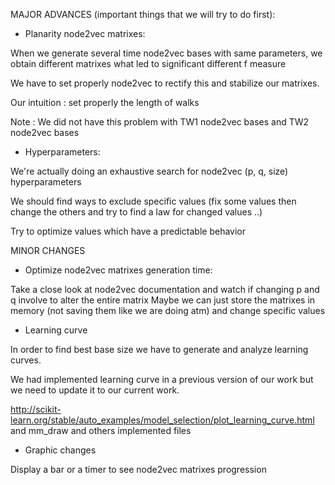 MAJOR ADVANCES (important things that we will try to do first):

- Planarity node2vec matrixes: 

When we generate several time node2vec bases with same parameters, we obtain different matrixes what led to significant different f measure

We have to set properly node2vec to rectify this and stabilize our matrixes.

Our intuition : set properly the length of walks

Note : We did not have this problem with TW1 node2vec bases and TW2 node2vec bases

- Hyperparameters: 

We're actually doing an exhaustive search for node2vec (p, q, size) hyperparameters 

We should find ways to exclude specific values (fix some values then change the others and try to find a law for changed values ..)

Try to optimize values which have a predictable behavior

MINOR CHANGES

- Optimize node2vec matrixes generation time: 

Take a close look at node2vec documentation and watch if changing p and q involve to alter the entire matrix
Maybe we can just store the matrixes in memory (not saving them like we are doing atm) and change specific values

- Learning curve

In order to find best base size we have to generate and analyze learning curves.

We had implemented learning curve in a previous version of our work but we need to update it to our current work.

http://scikit-learn.org/stable/auto_examples/model_selection/plot_learning_curve.html and mm_draw and others implemented files

- Graphic changes

Display a bar or a timer to see node2vec matrixes progression
